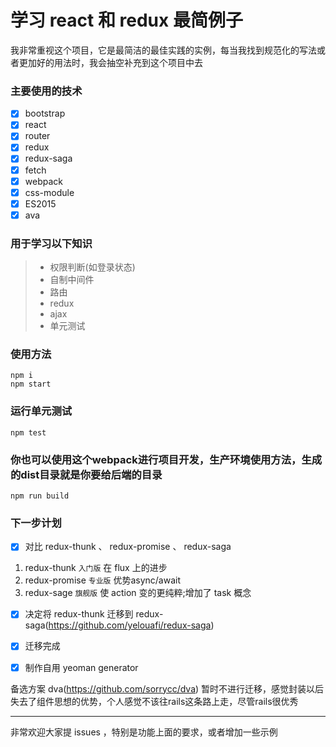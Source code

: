 # 学习 react 和 redux 最简例子
我非常重视这个项目，它是最简洁的最佳实践的实例，每当我找到规范化的写法或者更加好的用法时，我会抽空补充到这个项目中去

### 主要使用的技术
- [x] bootstrap
- [x] react
- [x] router
- [x] redux
- [x] redux-saga
- [x] fetch
- [x] webpack
- [x] css-module
- [x] ES2015
- [x] ava

### 用于学习以下知识
> * 权限判断(如登录状态)
> * 自制中间件
> * 路由
> * redux
> * ajax
> * 单元测试

### 使用方法
```
npm i
npm start
```

### 运行单元测试
```
npm test
```

### 你也可以使用这个webpack进行项目开发，生产环境使用方法，生成的dist目录就是你要给后端的目录
```
npm run build
```

### 下一步计划
- [x] 对比 redux-thunk 、 redux-promise 、 redux-saga
1. redux-thunk `入门版` 在 flux 上的进步
2. redux-promise `专业版` 优势async/await
3. redux-sage `旗舰版` 使 action 变的更纯粹;增加了 task 概念
- [x] 决定将 redux-thunk 迁移到 redux-saga(https://github.com/yelouafi/redux-saga)
- [x] 迁移完成
- [x] 制作自用 yeoman generator


备选方案 dva(https://github.com/sorrycc/dva) 暂时不进行迁移，感觉封装以后失去了组件思想的优势，个人感觉不该往rails这条路上走，尽管rails很优秀

------
非常欢迎大家提 issues ，特别是功能上面的要求，或者增加一些示例